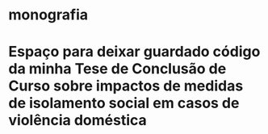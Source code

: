 # monografia

# Espaço para deixar guardado código da minha Tese de Conclusão de Curso sobre impactos de medidas de isolamento social em casos de violência doméstica
